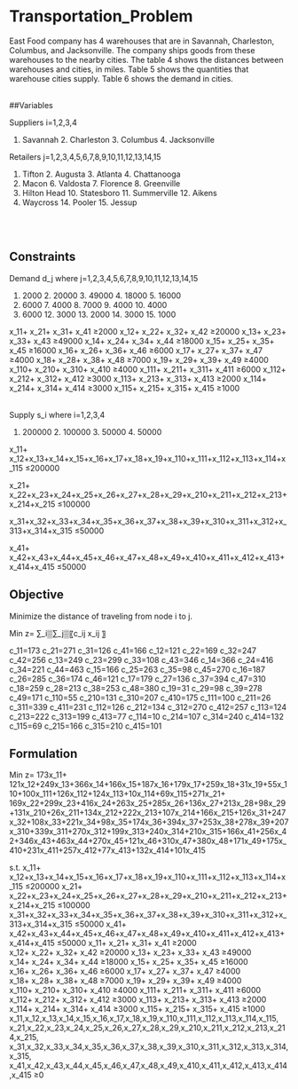 # Transportation_Problem

East Food company has 4 warehouses that are in Savannah, Charleston, Columbus, and Jacksonville.  The company ships goods from these warehouses to the nearby cities.  The table 4 shows the distances between warehouses and cities, in miles.  Table 5 shows the quantities that warehouse cities supply.  Table 6 shows the demand in cities. <br /> <br />

##Variables

Suppliers	i=1,2,3,4
1. Savannah		2. Charleston		3. Columbus		4. Jacksonville

Retailers	j=1,2,3,4,5,6,7,8,9,10,11,12,13,14,15
1. Tifton		2. Augusta		3. Atlanta		4. Chattanooga
5. Macon		6. Valdosta		7. Florence		8. Greenville
9. Hilton Head	10. Statesboro	11. Summerville	12. Aikens
13. Waycross	14. Pooler		15. Jessup

<br /> <br />
## Constraints

Demand	d_j where j=1,2,3,4,5,6,7,8,9,10,11,12,13,14,15
1. 2000	2. 20000	3. 49000	4. 18000	5. 16000
6. 6000	7. 4000	8. 7000	9. 4000	10. 4000
11. 6000	12. 3000	13. 2000	14. 3000	15. 1000

x_11+ x_21+ x_31+ x_41  ≥2000 		x_12+ x_22+ x_32+ x_42  ≥20000 
x_13+ x_23+ x_33+ x_43  ≥49000 		x_14+ x_24+ x_34+ x_44  ≥18000 
x_15+ x_25+ x_35+ x_45  ≥16000 		x_16+ x_26+ x_36+ x_46  ≥6000 
x_17+ x_27+ x_37+ x_47  ≥4000 		x_18+ x_28+ x_38+ x_48  ≥7000 
x_19+ x_29+ x_39+ x_49  ≥4000 		x_110+ x_210+ x_310+ x_410  ≥4000
x_111+ x_211+ x_311+ x_411  ≥6000	x_112+ x_212+ x_312+ x_412  ≥3000 
x_113+ x_213+ x_313+ x_413  ≥2000	x_114+ x_214+ x_314+ x_414  ≥3000
x_115+ x_215+ x_315+ x_415  ≥1000 
<br /> <br />

Supply	s_i where i=1,2,3,4
1. 200000	2. 100000	3. 50000	4. 50000

x_11+ x_12+x_13+x_14+x_15+x_16+x_17+x_18+x_19+x_110+x_111+x_112+x_113+x_114+x_115  ≤200000 

x_21+ x_22+x_23+x_24+x_25+x_26+x_27+x_28+x_29+x_210+x_211+x_212+x_213+x_214+x_215  ≤100000 

x_31+x_32+x_33+x_34+x_35+x_36+x_37+x_38+x_39+x_310+x_311+x_312+x_313+x_314+x_315  ≤50000 

x_41+ x_42+x_43+x_44+x_45+x_46+x_47+x_48+x_49+x_410+x_411+x_412+x_413+x_414+x_415  ≤50000 


## Objective

Minimize the distance of traveling from node i to j.

Min z= ∑_i▒∑_j▒〖c_ij x_ij 〗 

c_11=173 	c_21=271	c_31=126	c_41=166
c_12=121 	c_22=169	c_32=247	c_42=256
c_13=249 	c_23=299	c_33=108	c_43=346
c_14=366 	c_24=416	c_34=221	c_44=463
c_15=166 	c_25=263	c_35=98	c_45=270
c_16=187 	c_26=285	c_36=174	c_46=121
c_17=179 	c_27=136	c_37=394	c_47=310
c_18=259 	c_28=213	c_38=253	c_48=380
c_19=31 	c_29=98	c_39=278	c_49=171
c_110=55 	c_210=131	c_310=207	c_410=175
c_111=100 	c_211=26	c_311=339	c_411=231
c_112=126 	c_212=134	c_312=270	c_412=257
c_113=124 	c_213=222	c_313=199	c_413=77
c_114=10 	c_214=107	c_314=240	c_414=132
c_115=69 	c_215=166	c_315=210	c_415=101

## Formulation

Min z= 173x_11+ 121x_12+249x_13+366x_14+166x_15+187x_16+179x_17+259x_18+31x_19+55x_110+100x_111+126x_112+124x_113+10x_114+69x_115+271x_21+ 169x_22+299x_23+416x_24+263x_25+285x_26+136x_27+213x_28+98x_29+131x_210+26x_211+134x_212+222x_213+107x_214+166x_215+126x_31+247x_32+108x_33+221x_34+98x_35+174x_36+394x_37+253x_38+278x_39+207x_310+339x_311+270x_312+199x_313+240x_314+210x_315+166x_41+256x_42+346x_43+463x_44+270x_45+121x_46+310x_47+380x_48+171x_49+175x_410+231x_411+257x_412+77x_413+132x_414+101x_415

s.t.
x_11+ x_12+x_13+x_14+x_15+x_16+x_17+x_18+x_19+x_110+x_111+x_112+x_113+x_114+x_115  ≤200000 
x_21+ x_22+x_23+x_24+x_25+x_26+x_27+x_28+x_29+x_210+x_211+x_212+x_213+x_214+x_215  ≤100000 
x_31+x_32+x_33+x_34+x_35+x_36+x_37+x_38+x_39+x_310+x_311+x_312+x_313+x_314+x_315  ≤50000 
x_41+ x_42+x_43+x_44+x_45+x_46+x_47+x_48+x_49+x_410+x_411+x_412+x_413+x_414+x_415  ≤50000 
x_11+ x_21+ x_31+ x_41  ≥2000 		
x_12+ x_22+ x_32+ x_42  ≥20000 
x_13+ x_23+ x_33+ x_43  ≥49000 		
x_14+ x_24+ x_34+ x_44  ≥18000 
x_15+ x_25+ x_35+ x_45  ≥16000 		
x_16+ x_26+ x_36+ x_46  ≥6000 
x_17+ x_27+ x_37+ x_47  ≥4000 		
x_18+ x_28+ x_38+ x_48  ≥7000 
x_19+ x_29+ x_39+ x_49  ≥4000 		
x_110+ x_210+ x_310+ x_410  ≥4000 
x_111+ x_211+ x_311+ x_411  ≥6000	
x_112+ x_212+ x_312+ x_412  ≥3000 
x_113+ x_213+ x_313+ x_413  ≥2000	
x_114+ x_214+ x_314+ x_414  ≥3000 
x_115+ x_215+ x_315+ x_415  ≥1000 
x_11,x_12,x_13,x_14,x_15,x_16,x_17,x_18,x_19,x_110,x_111,x_112,x_113,x_114,x_115, 
x_21,x_22,x_23,x_24,x_25,x_26,x_27,x_28,x_29,x_210,x_211,x_212,x_213,x_214,x_215, 
x_31,x_32,x_33,x_34,x_35,x_36,x_37,x_38,x_39,x_310,x_311,x_312,x_313,x_314,x_315, 
x_41,x_42,x_43,x_44,x_45,x_46,x_47,x_48,x_49,x_410,x_411,x_412,x_413,x_414,x_415   ≥0  


